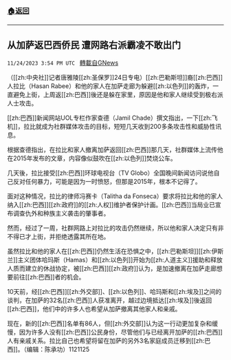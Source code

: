 ###  [:house:返回](README.md)
---


## 从加萨返巴西侨民 遭网路右派霸凌不敢出门
`11/24/2023 3:54 PM UTC ` [轉載自GNews](https://gnews.org/articles/2034727)

（[[zh:中央社]]记者唐雅陵[[zh:圣保罗]]24日专电）[[zh:巴勒斯坦]]裔[[zh:巴西]]人拉比（Hasan Rabee）和他的家人在加萨走廊为躲避[[zh:以色列]]的轰炸，一直避免上街，上周返[[zh:巴西]]後还是躲在家里，原因是他和家人继续受到极右派人士攻击。

[[zh:巴西]]新闻网站UOL专栏作家查德（Jamil Chade）撰文指出，一下[[zh:飞机]]，拉比就成为社群媒体攻击的目标，短短几天收到200多条攻击性和威胁性讯息。

根据查德指出，在拉比和家人撤离加萨返回[[zh:巴西]]那几天，社群媒体上流传他在2015年发布的文章，内容像似鼓吹在[[zh:以色列]]焚烧公车。

几天後，拉比接受[[zh:巴西]]环球电视台（TV Globo）全国晚间新闻访问说他自己反对任何暴力，可能是因为一时愤怒，但那是2015年，根本不记得了。

面对这种情况，拉比的律师冯赛卡（Talitha da Fonseca）要求将拉比和他的家人纳入[[zh:巴西]][[zh:政府]]的[[zh:人权]]维护者保护计画。[[zh:巴西]]当局业已宣布调查仇外和种族主义袭击的肇事者。

然而，经过了一周，社群网路上对拉比的攻击仍然继续，所以他和家人决定只有非不得已才上街，并拒绝透露其所在地。

虽然拉比和他的家人在[[zh:巴西]]仍然生活在恐惧之中，[[zh:巴勒斯坦]][[zh:伊斯兰]]主义团体哈玛斯（Hamas）和[[zh:以色列]]开始为[[zh:人道主义]]援助和释放人质而建立的休战协定，被[[zh:巴西]][[zh:政府]]认为，是加速撤离在加萨走廊想要前往[[zh:巴西]]者的机会。

10天前，经[[zh:巴西]][[zh:外交部]]、[[zh:以色列]]、哈玛斯和[[zh:埃及]]之间的谈判，在加萨的32名[[zh:巴西]]人获准离开，越过边境抵达[[zh:埃及]]後返回[[zh:巴西]]，他们中的许多人也希望从加萨撤离其他家人和亲戚。

现在，新的[[zh:巴西]]名单有86人，但[[zh:外交部]]认为这一行动更加复杂和缓慢，因为许多人没有[[zh:巴西]]公民身份，尽管他们与已经离开加萨的[[zh:巴西]]人有亲戚关系。拉比自己也希望将留在加萨的另外3名家庭成员迁移到[[zh:巴西]]。（编辑：陈承功）1121125
